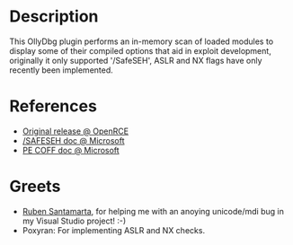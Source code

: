# Description

This OllyDbg plugin performs an in-memory scan of loaded modules to display some of their compiled options that aid in exploit development, originally it only supported '/SafeSEH', ASLR and NX flags have only recently been implemented.
  
# References

* [Original release @ OpenRCE](http://www.openrce.org/downloads/details/244/OllySSEH)
* [/SAFESEH doc @ Microsoft](http://msdn2.microsoft.com/en-us/library/9a89h429\(VS.80\).aspx)
* [PE COFF doc @ Microsoft](http://www.microsoft.com/whdc/system/platform/firmware/PECOFF.mspx)

# Greets

* [Ruben Santamarta](http://www.reversemode.com/), for helping me with an anoying unicode/mdi bug in my Visual Studio project! :-)
* Poxyran: For implementing ASLR and NX checks.
